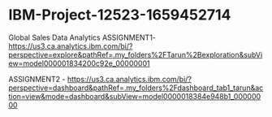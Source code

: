 # IBM-Project-12523-1659452714
Global Sales Data Analytics
ASSIGNMENT1-https://us3.ca.analytics.ibm.com/bi/?perspective=explore&pathRef=.my_folders%2FTarun%2Bexploration&subView=model000001834200c92e_00000001

ASSIGNMENT2 - https://us3.ca.analytics.ibm.com/bi/?perspective=dashboard&pathRef=.my_folders%2Fdashboard_tab1_tarun&action=view&mode=dashboard&subView=model0000018384e948b1_00000000
